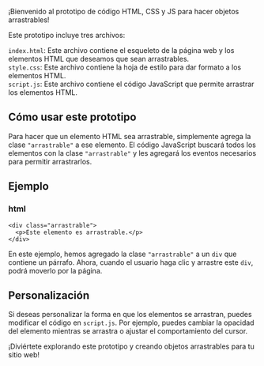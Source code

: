 ¡Bienvenido al prototipo de código HTML, CSS y JS para hacer objetos arrastrables!

Este prototipo incluye tres archivos:

`index.html`: Este archivo contiene el esqueleto de la página web y los elementos HTML que deseamos que sean arrastrables.<br>
`style.css`: Este archivo contiene la hoja de estilo para dar formato a los elementos HTML.<br>
`script.js`: Este archivo contiene el código JavaScript que permite arrastrar los elementos HTML.
## Cómo usar este prototipo
Para hacer que un elemento HTML sea arrastrable, simplemente agrega la clase `"arrastrable"` a ese elemento. El código JavaScript buscará todos los elementos con la clase `"arrastrable"` y les agregará los eventos necesarios para permitir arrastrarlos.
## Ejemplo
### html
```
<div class="arrastrable">
  <p>Este elemento es arrastrable.</p>
</div>
```
En este ejemplo, hemos agregado la clase `"arrastrable"` a un `div` que contiene un párrafo. Ahora, cuando el usuario haga clic y arrastre este `div`, podrá moverlo por la página.

## Personalización
Si deseas personalizar la forma en que los elementos se arrastran, puedes modificar el código en `script.js`. Por ejemplo, puedes cambiar la opacidad del elemento mientras se arrastra o ajustar el comportamiento del cursor.

¡Diviértete explorando este prototipo y creando objetos arrastrables para tu sitio web!
